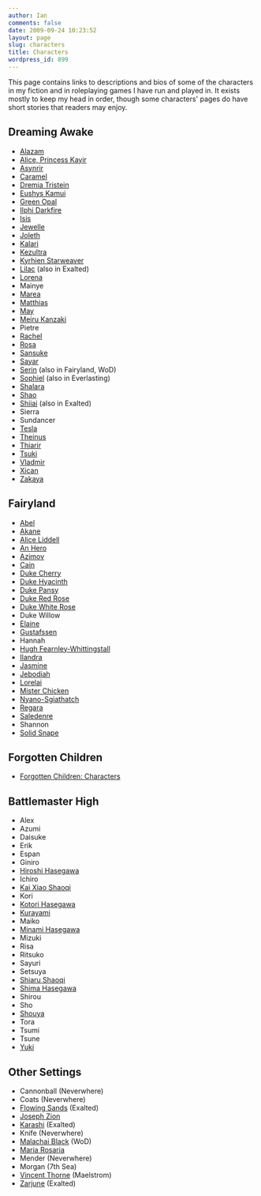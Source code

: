 ```yaml
---
author: Ian
comments: false
date: 2009-09-24 10:23:52
layout: page
slug: characters
title: Characters
wordpress_id: 899
---
```


<p>This page contains links to descriptions and bios of some of the characters in my fiction and in roleplaying games I have run and played in.  It exists mostly to keep my head in order, though some characters&#039; pages do have short stories that readers may enjoy.</p>
<div class="table-col">
<h2>Dreaming Awake</h2>
<ul>
<li><a href="../alazam">Alazam</a></li>
<li><a href="../alice-princess-kayir">Alice, Princess Kayir</a></li>
<li><a href="../asynrir">Asynrir</a></li>
<li><a href="../caramel">Caramel</a></li>
<li><a href="../dremia">Dremia Tristein</a></li>
<li><a href="../eushys">Eushys Kamui</a></li>
<li><a href="../green-opal">Green Opal</a></li>
<li><a href="../ilphi">Ilphi Darkfire</a></li>
<li><a href="../isis">Isis</a></li>
<li><a href="../jewelle">Jewelle</a></li>
<li><a href="../joleth">Joleth</a></li>
<li><a href="../kalari">Kalari</a></li>
<li><a href="../kezultra">Kezultra</a></li>
<li><a href="../kyrhien-starweaver">Kyrhien Starweaver</a></li>
<li><a href="../lilac">Lilac</a> (also in Exalted)</li>
<li><a href="../lorena">Lorena</a></li>
<li>Mainye</li>
<li><a href="../marea">Marea</a></li>
<li><a href="../matthias">Matthias</a></li>
<li><a href="../may">May</a></li>
<li><a href="../meiru-kanzaki">Meiru Kanzaki</a></li>
<li>Pietre</li>
<li><a href="../rachel">Rachel</a></li>
<li><a href="../rosa">Rosa</a></li>
<li><a href="../sansuke">Sansuke</a></li>
<li><a href="../sayar">Sayar</a></li>
<li><a href="../serin">Serin</a> (also in Fairyland, WoD)</li>
<li><a href="../sophiel">Sophiel</a> (also in Everlasting)</li>
<li><a href="../shalara">Shalara</a></li>
<li><a href="../shao">Shao</a></li>
<li><a href="../shiiai">Shiiai</a> (also in Exalted)</li>
<li>Sierra</li>
<li>Sundancer</li>
<li><a href="../tesla">Tesla</a></li>
<li><a href="../theinus">Theinus</a></li>
<li><a href="../thiarir">Thiarir</a></li>
<li><a href="../tsuki">Tsuki</a></li>
<li><a href="../vladmir">Vladmir</a></li>
<li><a href="../xican">Xican</a></li>
<li><a href="../zakaya">Zakaya</a></li>
</ul>
<h2>Fairyland</h2>
<ul>
<li><a href="../abel">Abel</a></li>
<li><a href="../akane">Akane</a></li>
<li><a href="../alice-liddell">Alice Liddell</a></li>
<li><a href="../an-hero">An Hero</a></li>
<li><a href="../azimov">Azimov</a></li>
<li><a href="../cain">Cain</a></li>
<li><a href="../duke-cherry">Duke Cherry</a></li>
<li><a href="../duke-hyacinth">Duke Hyacinth</a></li>
<li><a href="../duke-pansy">Duke Pansy</a></li>
<li><a href="../duke-red-rose">Duke Red Rose</a></li>
<li><a href="../duke-white-rose">Duke White Rose</a></li>
<li>Duke Willow</li>
<li><a href="../elaine">Elaine</a></li>
<li><a href="../gustafssen">Gustafssen</a></li>
<li>Hannah</li>
<li><a href="../hugh-fearnley-whittingstall">Hugh Fearnley-Whittingstall</a></li>
<li><a href="../ilandra">Ilandra</a></li>
<li><a href="../jasmine">Jasmine</a></li>
<li><a href="../jebodiah">Jebodiah</a></li>
<li><a href="../lorelai">Lorelai</a></li>
<li><a href="../mister-chicken">Mister Chicken</a></li>
<li><a href="../nyano-sgiathatch">Nyano-Sgiathatch</a></li>
<li><a href="../duchess-regara">Regara</a></li>
<li><a href="../saledenre">Saledenre</a></li>
<li>Shannon</li>
<li><a href="../solid-snape">Solid Snape</a></li>
</ul>
</div>
<div class="table-col">
<h2>Forgotten Children</h2>
<ul>
<li><a href="../forgotten-children-characters">Forgotten Children: Characters</a></li>
</ul>
<h2>Battlemaster High</h2>
<ul>
<li>Alex</li>
<li>Azumi</li>
<li>Daisuke</li>
<li>Erik</li>
<li>Espan</li>
<li>Giniro</li>
<li><a href="../hiroshi-hasegawa">Hiroshi Hasegawa</a></li>
<li>Ichiro</li>
<li><a href="../kai-xiao-shaoqi">Kai Xiao Shaoqi</a></li>
<li>Kori</li>
<li><a href="../kotori-hasegawa">Kotori Hasegawa</a></li>
<li><a href="../kurayami">Kurayami</a></li>
<li>Maiko</li>
<li><a href="../minami-hasegawa">Minami Hasegawa</a></li>
<li>Mizuki</li>
<li>Risa</li>
<li>Ritsuko</li>
<li>Sayuri</li>
<li>Setsuya</li>
<li><a href="../shiaru-shaoqi">Shiaru Shaoqi</a></li>
<li><a href="../shima-hasegawa">Shima Hasegawa</a></li>
<li>Shirou</li>
<li>Sho</li>
<li><a href="../shouya">Shouya</a></li>
<li>Tora</li>
<li>Tsumi</li>
<li>Tsune</li>
<li><a href="../yuki">Yuki</a></li>
</ul>
<h2>Other Settings</h2>
<ul>
<li>Cannonball (Neverwhere)</li>
<li>Coats (Neverwhere)</li>
<li><a href="../flowing-sands">Flowing Sands</a> (Exalted)</li>
<li><a href="../joseph-zion">Joseph Zion</a></li>
<li><a href="../karashi">Karashi</a> (Exalted)</li>
<li>Knife (Neverwhere)</li>
<li><a href="../malachai-black">Malachai Black</a> (WoD)</li>
<li><a href="../maria-rosaria">Maria Rosaria</a></li>
<li>Mender (Neverwhere)</li>
<li>Morgan (7th Sea)</li>
<li><a href="../vincent-thorne">Vincent Thorne</a> (Maelstrom)</li>
<li><a href="../zarjune">Zarjune</a> (Exalted)</li>
</ul>
</div>
